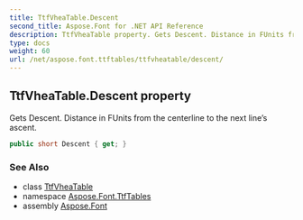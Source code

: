 ```yaml
---
title: TtfVheaTable.Descent
second_title: Aspose.Font for .NET API Reference
description: TtfVheaTable property. Gets Descent. Distance in FUnits from the centerline to the next lines ascent
type: docs
weight: 60
url: /net/aspose.font.ttftables/ttfvheatable/descent/
---
```

## TtfVheaTable.Descent property

Gets Descent. Distance in FUnits from the centerline to the next line’s ascent.

```csharp
public short Descent { get; }
```

### See Also

* class [TtfVheaTable](../)
* namespace [Aspose.Font.TtfTables](../../../aspose.font.ttftables/)
* assembly [Aspose.Font](../../../)



